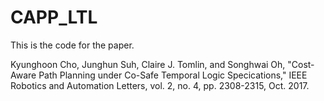 CAPP_LTL
=============
This is the code for the paper.   

Kyunghoon Cho, Junghun Suh, Claire J. Tomlin, and Songhwai Oh, 
"Cost-Aware Path Planning under Co-Safe Temporal Logic Specications,"
IEEE Robotics and Automation Letters, vol. 2, no. 4, pp. 2308-2315, Oct. 2017.
